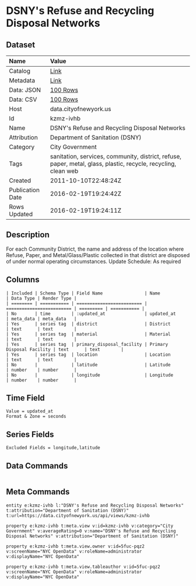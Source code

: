 # DSNY's Refuse and Recycling Disposal Networks

## Dataset

| Name | Value |
| :--- | :---- |
| Catalog | [Link](https://catalog.data.gov/dataset/dsnys-refuse-and-recycling-disposal-networks-d0e72) |
| Metadata | [Link](https://data.cityofnewyork.us/api/views/kzmz-ivhb) |
| Data: JSON | [100 Rows](https://data.cityofnewyork.us/api/views/kzmz-ivhb/rows.json?max_rows=100) |
| Data: CSV | [100 Rows](https://data.cityofnewyork.us/api/views/kzmz-ivhb/rows.csv?max_rows=100) |
| Host | data.cityofnewyork.us |
| Id | kzmz-ivhb |
| Name | DSNY's Refuse and Recycling Disposal Networks |
| Attribution | Department of Sanitation (DSNY) |
| Category | City Government |
| Tags | sanitation, services, community, district, refuse, paper, metal, glass, plastic, recycle, recycling, clean web |
| Created | 2011-10-10T22:48:24Z |
| Publication Date | 2016-02-19T19:24:42Z |
| Rows Updated | 2016-02-19T19:24:11Z |

## Description

For each Community District, the name and address of the location where Refuse, Paper, and Metal/Glass/Plastic collected in that district are disposed of under normal operating circumstances.
Update Schedule: As required

## Columns

```ls
| Included | Schema Type | Field Name                | Name                      | Data Type | Render Type |
| ======== | =========== | ========================= | ========================= | ========= | =========== |
| No       | time        | :updated_at               | updated_at                | meta_data | meta_data   |
| Yes      | series tag  | district                  | District                  | text      | text        |
| Yes      | series tag  | material                  | Material                  | text      | text        |
| Yes      | series tag  | primary_disposal_facility | Primary Disposal Facility | text      | text        |
| Yes      | series tag  | location                  | Location                  | text      | text        |
| No       |             | latitude                  | Latitude                  | number    | number      |
| No       |             | longitude                 | Longitude                 | number    | number      |
```

## Time Field

```ls
Value = updated_at
Format & Zone = seconds
```

## Series Fields

```ls
Excluded Fields = longitude,latitude
```

## Data Commands

```ls
```

## Meta Commands

```ls
entity e:kzmz-ivhb l:"DSNY's Refuse and Recycling Disposal Networks" t:attribution="Department of Sanitation (DSNY)" t:url=https://data.cityofnewyork.us/api/views/kzmz-ivhb

property e:kzmz-ivhb t:meta.view v:id=kzmz-ivhb v:category="City Government" v:averageRating=0 v:name="DSNY's Refuse and Recycling Disposal Networks" v:attribution="Department of Sanitation (DSNY)"

property e:kzmz-ivhb t:meta.view.owner v:id=5fuc-pqz2 v:screenName="NYC OpenData" v:roleName=administrator v:displayName="NYC OpenData"

property e:kzmz-ivhb t:meta.view.tableauthor v:id=5fuc-pqz2 v:screenName="NYC OpenData" v:roleName=administrator v:displayName="NYC OpenData"
```
